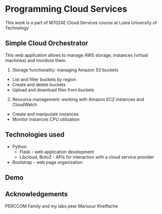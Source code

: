 # Programming Cloud Services
This work is a part of M7024E Cloud Services course at Lulea University of Technology

## Simple Cloud Orchestrator
This web application allows to manage AWS storage, instances (virtual machines) and monitore them.

1. Storage functionality: managing Amazon S3 buckets
  - List and filter buckets by region
  - Create and delete buckets
  - Upload and download files from buckets
  
2. Resource management: working with Amazon EC2 instances and CloudWatch
  - Create and manipulate instances
  - Monitor instances CPU utilization
  
## Technologies used
- Python
    - Flask - web application development
    - Libcloud, Boto3 - APIs for interaction with a cloud service provider 
- Bootstrap - web page organization

## Demo


## Acknowledgements
PERCCOM Family and my labs peer Mansour Kheffache
